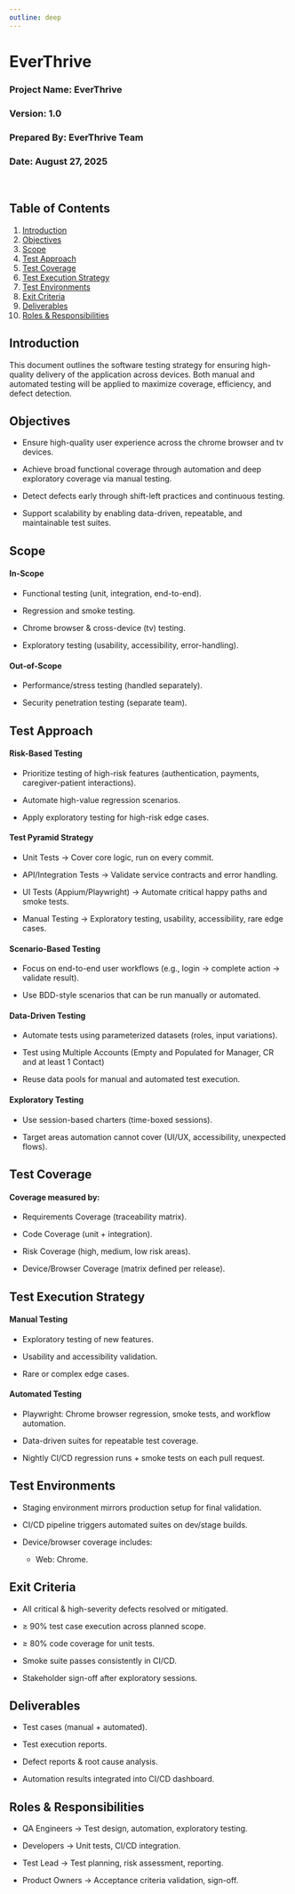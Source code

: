 ```yaml
---
outline: deep
---
```

# EverThrive

### Project Name: EverThrive
### Version: 1.0
### Prepared By: EverThrive Team
### Date: August 27, 2025 

<br>

## Table of Contents
1. [Introduction](#introduction)
2. [Objectives](#objectives)  
3. [Scope](#scope)  
4. [Test Approach](#test-approach)  
5. [Test Coverage](#test-coverage)  
6. [Test Execution Strategy](#test-execution-strategy)   
7. [Test Environments](#test-environments)  
8. [Exit Criteria](#exit-criteria)  
9. [Deliverables](#deliverables)  
10. [Roles & Responsibilities](#roles--responsibilities)  

## Introduction

This document outlines the software testing strategy for ensuring high-quality delivery of the application across devices. Both manual and automated testing will be applied to maximize coverage, efficiency, and defect detection.

## Objectives

- Ensure high-quality user experience across the chrome browser and tv devices.

- Achieve broad functional coverage through automation and deep exploratory coverage via manual testing.

- Detect defects early through shift-left practices and continuous testing.

- Support scalability by enabling data-driven, repeatable, and maintainable test suites.

## Scope
#### In-Scope

- Functional testing (unit, integration, end-to-end).

- Regression and smoke testing.

- Chrome browser & cross-device (tv) testing.

- Exploratory testing (usability, accessibility, error-handling).

#### Out-of-Scope

- Performance/stress testing (handled separately).

- Security penetration testing (separate team).

## Test Approach
#### Risk-Based Testing

- Prioritize testing of high-risk features (authentication, payments, caregiver-patient interactions).

- Automate high-value regression scenarios.

- Apply exploratory testing for high-risk edge cases.

#### Test Pyramid Strategy

- Unit Tests → Cover core logic, run on every commit.

- API/Integration Tests → Validate service contracts and error handling.

- UI Tests (Appium/Playwright) → Automate critical happy paths and smoke tests.

- Manual Testing → Exploratory testing, usability, accessibility, rare edge cases.

#### Scenario-Based Testing

- Focus on end-to-end user workflows (e.g., login → complete action → validate result).

- Use BDD-style scenarios that can be run manually or automated.

#### Data-Driven Testing

- Automate tests using parameterized datasets (roles, input variations).

- Test using Multiple Accounts (Empty and Populated for Manager, CR and at least 1 Contact)

- Reuse data pools for manual and automated test execution.

#### Exploratory Testing

- Use session-based charters (time-boxed sessions).

- Target areas automation cannot cover (UI/UX, accessibility, unexpected flows).

## Test Coverage

#### Coverage measured by:

- Requirements Coverage (traceability matrix).

- Code Coverage (unit + integration).

- Risk Coverage (high, medium, low risk areas).

- Device/Browser Coverage (matrix defined per release).

## Test Execution Strategy
#### Manual Testing

- Exploratory testing of new features.

- Usability and accessibility validation.

- Rare or complex edge cases.

#### Automated Testing

- Playwright: Chrome browser regression, smoke tests, and workflow automation.

- Data-driven suites for repeatable test coverage.

- Nightly CI/CD regression runs + smoke tests on each pull request.

## Test Environments

- Staging environment mirrors production setup for final validation.

- CI/CD pipeline triggers automated suites on dev/stage builds.

- Device/browser coverage includes:

    <!-- - Mobile: Latest Android/iOS, plus one legacy OS version. -->

    - Web: Chrome.

## Exit Criteria

- All critical & high-severity defects resolved or mitigated.

- ≥ 90% test case execution across planned scope.

- ≥ 80% code coverage for unit tests.

- Smoke suite passes consistently in CI/CD.

- Stakeholder sign-off after exploratory sessions.

## Deliverables

- Test cases (manual + automated).

- Test execution reports.

- Defect reports & root cause analysis.

- Automation results integrated into CI/CD dashboard.

## Roles & Responsibilities

- QA Engineers → Test design, automation, exploratory testing.

- Developers → Unit tests, CI/CD integration.

- Test Lead → Test planning, risk assessment, reporting.

- Product Owners → Acceptance criteria validation, sign-off.
<!-- ## More

Check out the documentation for the [full list of runtime APIs](https://vitepress.dev/reference/runtime-api#usedata). -->
